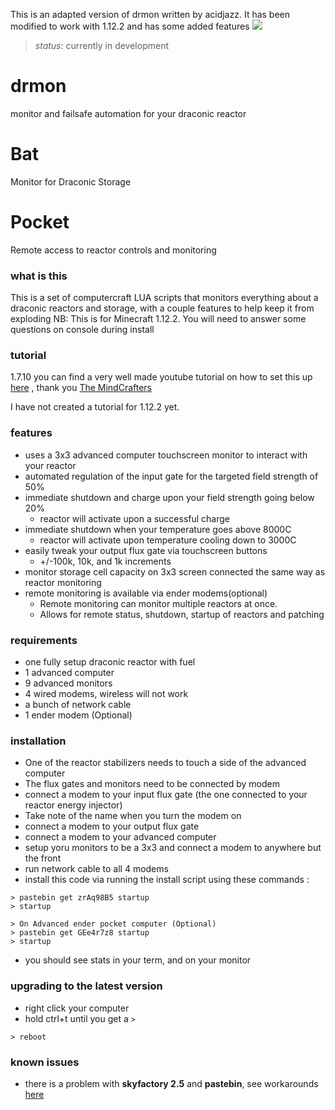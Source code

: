
This is an adapted version of drmon written by acidjazz. It has been modified to work with 1.12.2 and has some added features
![](examples/2.jpg)
> *status*: currently in development


# drmon
monitor and failsafe automation for your draconic reactor

# Bat
Monitor for Draconic Storage

# Pocket
Remote access to reactor controls and monitoring

### what is this
This is a set of computercraft LUA scripts that monitors everything about a draconic reactors and storage, with a couple features to help keep it from exploding
NB: This is for Minecraft 1.12.2. You will need to answer some questions on console during install


### tutorial
1.7.10 you can find a very well made youtube tutorial on how to set this up [here](https://www.youtube.com/watch?v=8rBhQP1xqEU) , thank you [The MindCrafters](https://www.youtube.com/channel/UCf2wEy4_BbYpAQcgvN26OaQ)

I have not created a tutorial for 1.12.2 yet.

### features
* uses a 3x3 advanced computer touchscreen monitor to interact with your reactor
* automated regulation of the input gate for the targeted field strength of 50%
* immediate shutdown and charge upon your field strength going below 20%
  * reactor will activate upon a successful charge
* immediate shutdown when your temperature goes above 8000C
  * reactor will activate upon temperature cooling down to 3000C
* easily tweak your output flux gate via touchscreen buttons
  * +/-100k, 10k, and 1k increments
* monitor storage cell capacity on 3x3 screen connected the same way as reactor monitoring
* remote monitoring is available via ender modems(optional)
  * Remote monitoring can monitor multiple reactors at once.
  * Allows for remote status, shutdown, startup of reactors and patching

### requirements
* one fully setup draconic reactor with fuel
* 1 advanced computer
* 9 advanced monitors
* 4 wired modems, wireless will not work
* a bunch of network cable
* 1 ender modem (Optional)

### installation
* One of the reactor stabilizers needs to touch a side of the advanced computer
* The flux gates and monitors need to be connected by modem
 * connect a modem to your input flux gate (the one connected to your reactor energy injector)
  * Take note of the name when you turn the modem on
 * connect a modem to your output flux gate
 * connect a modem to your advanced computer
 * setup yoru monitors to be a 3x3 and connect a modem to anywhere but the front
 * run network cable to all 4 modems
* install this code via running the install script using these commands :

```
> pastebin get zrAq98B5 startup
> startup

> On Advanced ender pocket computer (Optional)
> pastebin get GEe4r7z8 startup
> startup
```
* you should see stats in your term, and on your monitor

### upgrading to the latest version
* right click your computer
* hold ctrl+t until you get a `>`

```
> reboot
```

### known issues
* there is a problem with **skyfactory 2.5** and **pastebin**, see workarounds [here](https://github.com/acidjazz/drmon/issues/9#issuecomment-277910288)
